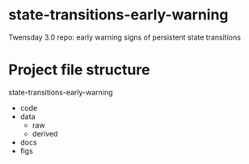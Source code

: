 # state-transitions-early-warning
Twensday 3.0 repo: early warning signs of persistent state transitions

# Project file structure

state-transitions-early-warning
  - code
  - data
    - raw
    - derived
  - docs
  - figs
